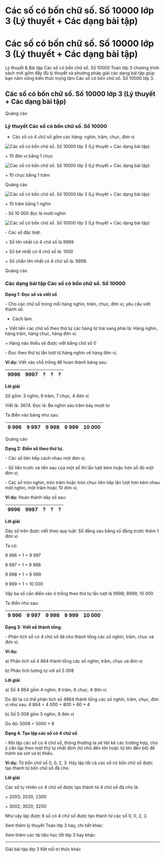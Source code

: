 # Các số có bốn chữ số. Số 10000 lớp 3 (Lý thuyết + Các dạng bài tập)

# Các số có bốn chữ số. Số 10000 lớp 3 (Lý thuyết + Các dạng bài tập)

Lý thuyết & Bài tập Các số có bốn chữ số. Số 10000 Toán lớp 3 chương trình sách mới gồm đầy đủ lý thuyết và phương pháp giải các dạng bài tập giúp bạn nắm vững kiến thức trọng tâm Các số có bốn chữ số. Số 10000 lớp 3.

## Các số có bốn chữ số. Số 10000 lớp 3 (Lý thuyết + Các dạng bài tập)

Quảng cáo

### Lý thuyết Các số có bốn chữ số. Số 10000

- Các số có 4 chữ số gồm các hàng: nghìn, trăm, chục, đơn vị

![Các số có bốn chữ số. Số 10000 lớp 3 \(Lý thuyết + Các dạng bài tập\)](https://vietjack.com/toan-3-kn/images/ly-thuyet-bai-45-cac-so-co-bon-chu-so-so-10000.PNG)

\+ 10 đơn vị bằng 1 chục

![Các số có bốn chữ số. Số 10000 lớp 3 \(Lý thuyết + Các dạng bài tập\)](https://vietjack.com/toan-3-kn/images/ly-thuyet-bai-45-cac-so-co-bon-chu-so-so-10000-1.PNG)

\+ 10 chục bằng 1 trăm

Quảng cáo

![Các số có bốn chữ số. Số 10000 lớp 3 \(Lý thuyết + Các dạng bài tập\)](https://vietjack.com/toan-3-kn/images/ly-thuyet-bai-45-cac-so-co-bon-chu-so-so-10000-2.PNG)

\+ 10 trăm bằng 1 nghìn

\- Số 10 000 đọc là mười nghìn 

![Các số có bốn chữ số. Số 10000 lớp 3 \(Lý thuyết + Các dạng bài tập\)](https://vietjack.com/toan-3-kn/images/ly-thuyet-bai-45-cac-so-co-bon-chu-so-so-10000-3.PNG)

\- Các số đặc biệt.

\+ Số lớn nhất có 4 chữ số là 9999

\+ Số bé nhất có 4 chữ số là: 1000

\+ Số chẵn lớn nhất có 4 chữ số là: 9998.

Quảng cáo

### Các dạng bài tập Các số có bốn chữ số. Số 10000

**Dạng 1: Đọc số và viết số**

\- Cho các chữ số trong mỗi hàng nghìn, trăm, chục, đơn vị; yêu cầu viết thành số.

- Cách làm:

\+ Viết liền các chữ số theo thứ tự các hàng từ trái sang phải là: Hàng nghìn, hàng trăm, hàng chục, hàng đơn vị.

\+ Hàng nào thiếu sẽ được viết bằng chữ số 0

\- Đọc theo thứ tự lần lượt từ hàng nghìn về hàng đơn vị.

**Ví dụ:** Viết vào chỗ trống để hoàn thành bảng sau:

9996 |  9997 |  ? |  ? |  ?  
---|---|---|---|---  
  
**Lời giải**

Số gồm: 3 nghìn, 6 trăm, 7 chục, 4 đơn vị

Viết là: 3674. Đọc là: Ba nghìn sáu trăm bảy mươi tư

Ta điền vào bảng như sau:

9 996 |  9 997 |  **9 998** |  **9 999** |  **10 000**  
---|---|---|---|---  
  
Quảng cáo

**Dạng 2: Điền số theo thứ tự.**

\- Các số liên tiếp cách nhau một đơn vị.

\- Số liền trước và liền sau của một số thì lần lượt kém hoặc hơn số đó một đơn vị.

\- Các số tròn nghìn, tròn trăm hoặc tròn chục liên tiếp lần lượt hơn kém nhau một nghìn, một trăm hoặc 10 đơn vị.

**Ví dụ:** Hoàn thành dãy số sau:

9996 |  9997 |  ? |  ? |  ?  
---|---|---|---|---  
  
**Lời giải**

Dãy số trên được viết theo quy luật: Số đằng sau bằng số đằng trước thêm 1 đơn vị

Ta có:

9 996 + 1 = 9 997

9 997 + 1 = 9 998

9 998 + 1 = 9 999

9 999 + 1 = 10 000

Vậy ba số cần điền vào ô trống theo thứ tự lần lượt là 9998; 9999; 10 000

Ta điền như sau:

9 996 |  9 997 |  **9 998** |  **9 999** |  **10 000**  
---|---|---|---|---  
  
**Dạng 3: Viết số thành tổng.**

\- Phân tích số có 4 chữ số đã cho thành tổng các số nghìn, trăm, chục và đơn vị.

**Ví dụ:**

a) Phân tích số 4 864 thành tổng các số nghìn, trăm, chục và đơn vị

b) Phân tích tương tự với số 5 008

**Lời giải**

a) Số 4 864 gồm 4 nghìn, 8 trăm, 6 chục, 4 đơn vị

Do đó ta có thể phân tích số 4864 thành tổng các số nghìn, trăm, chục, đơn vị như sau: 4 864 = 4 000 + 800 + 60 + 4

b) Số 5 008 gồm 5 nghìn, 8 đơn vị

Do đó: 5008 = 5000 + 8

**Dạng 4. Tạo lập các số có 4 chữ số**

\- Khi lập các số có 4 chữ số, thông thường ta sẽ liệt kê các trường hợp, chú ý cần lập theo một thứ tự nhất định (từ nhỏ đến lớn hoặc từ lớn đến bé) để tránh sai sót và bị thiếu.

**Ví dụ:** Từ bốn chữ số 0, 0, 2, 3. Hãy lập tất cả các số có bốn chữ số được tạo thành từ bốn chữ số đã cho.

**Lời giải**

Các số tự nhiên có 4 chữ số được tạo thành từ 4 chữ số đã cho là:

\+ 2003; 2030; 2300

\+ 3002; 3020; 3200

Như vậy lập được 6 số có 4 chữ số được tạo thành từ các số 0, 0, 2, 3.

Xem thêm lý thuyết Toán lớp 3 hay, chi tiết khác:

Xem thêm các tài liệu học tốt lớp 3 hay khác:

* * *

Giải bài tập lớp 3 Kết nối tri thức khác
